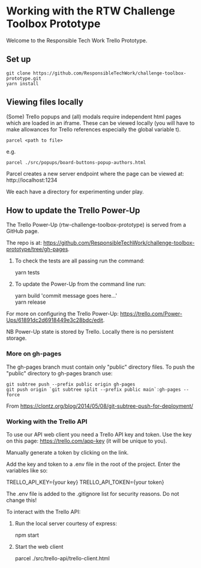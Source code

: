 # Working with the RTW Challenge Toolbox Prototype

Welcome to the Responsible Tech Work Trello Prototype.

## Set up

    git clone https://github.com/ResponsibleTechWork/challenge-toolbox-prototype.git
    yarn install

## Viewing files locally

(Some) Trello popups and (all) modals require independent html pages which are loaded in an iframe. These can be viewed locally (you will have to make allowances for Trello references especially the global variable t).

    parcel <path to file>

e.g. 

    parcel ./src/popups/board-buttons-popup-authors.html

Parcel creates a new server endpoint where the page can be viewed at: http://localhost:1234 

We each have a directory for experimenting under play.

## How to update the Trello Power-Up

The Trello Power-Up (rtw-challenge-toolbox-prototype) is served from a GitHub page.

The repo is at: https://github.com/ResponsibleTechWork/challenge-toolbox-prototype/tree/gh-pages.

1) To check the tests are all passing run the command:

    yarn tests

2) To update the Power-Up from the command line run:

    yarn build 'commit message goes here…'  
    yarn release

For more on configuring the Trello Power-Up: https://trello.com/Power-Ups/61891dc2d6918449e3c28bdc/edit.

NB Power-Up state is stored by Trello. Locally there is no persistent storage.

### More on gh-pages

The gh-pages branch must contain only "public" directory files. To push the "public" directory to gh-pages branch use:

    git subtree push --prefix public origin gh-pages  
    git push origin `git subtree split --prefix public main`:gh-pages --force

From https://clontz.org/blog/2014/05/08/git-subtree-push-for-deployment/

### Working with the Trello API

To use our API web client you need a Trello API key and token. Use the key on this page: https://trello.com/app-key (it will be unique to you).

Manually generate a token by clicking on the link.

Add the key and token to a .env file in the root of the project. Enter the variables like so:

TRELLO_API_KEY={your key}
TRELLO_API_TOKEN={your token}

The .env file is added to the .gitignore list for security reasons. Do not change this!

To interact with the Trello API:

1. Run the local server courtesy of express:

    npm start

2. Start the web client

    parcel ./src/trello-api/trello-client.html

